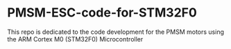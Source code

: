 # PMSM-ESC-code-for-STM32F0
This repo is dedicated to the code development for the PMSM motors using the ARM Cortex M0 (STM32F0) Microcontroller
